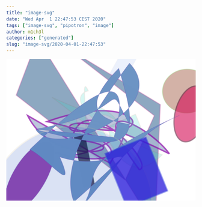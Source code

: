 ```yaml
---
title: "image-svg"
date: "Wed Apr  1 22:47:53 CEST 2020"
tags: ["image-svg", "pipotron", "image"]
author: m1ch3l
categories: ["generated"]
slug: "image-svg/2020-04-01-22:47:53"
---
```


![](image.svg)
